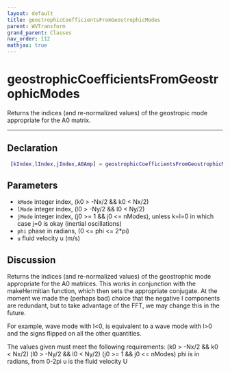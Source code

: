 ```yaml
---
layout: default
title: geostrophicCoefficientsFromGeostrophicModes
parent: WVTransform
grand_parent: Classes
nav_order: 112
mathjax: true
---
```


#  geostrophicCoefficientsFromGeostrophicModes

Returns the indices (and re-normalized values) of the geostropic mode appropriate for the A0 matrix.


---

## Declaration
```matlab
 [kIndex,lIndex,jIndex,A0Amp] = geostrophicCoefficientsFromGeostrophicModes(kMode, lMode, jMode, phi, u, signs)
```
## Parameters
+ `kMode`  integer index, (k0 > -Nx/2 && k0 < Nx/2)
+ `lMode`  integer index, (l0 > -Ny/2 && l0 < Ny/2)
+ `jMode`  integer index, (j0 >= 1 && j0 <= nModes), unless k=l=0 in which case j=0 is okay (inertial oscillations)
+ `phi`  phase in radians, (0 <= phi <= 2*pi)
+ `u`  fluid velocity u (m/s)

## Discussion

  Returns the indices (and re-normalized values) of the geostrophic mode
  appropriate for the A0 matrices. This works in conjunction with the
  makeHermitian function, which then sets the appropriate conjugate. At the
  moment we made the (perhaps bad) choice that the negative l components
  are redundant, but to take advantage of the FFT, we may change this in
  the future.
  
  For example, wave mode with l<0, is equivalent to a wave mode with l>0
  and the signs flipped on all the other quantities.
 
  The values given must meet the following requirements:
  (k0 > -Nx/2 && k0 < Nx/2)
  (l0 > -Ny/2 && l0 < Ny/2)
  (j0 >= 1 && j0 <= nModes)
  phi is in radians, from 0-2pi
  u is the fluid velocity U
 
              
